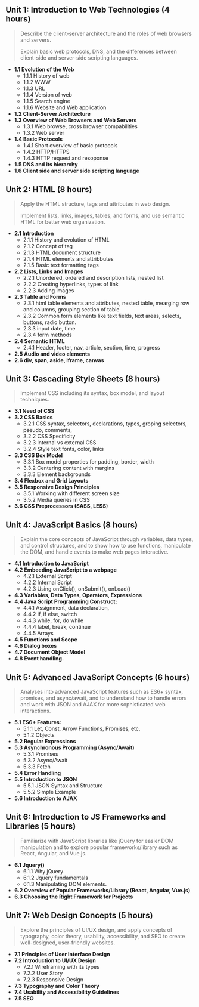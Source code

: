 ## Unit 1: Introduction to Web Technologies (4 hours)

> Describe the client-server architecture and the roles of web browsers and servers.
>
> Explain basic web protocols, DNS, and the differences between client-side and server-side scripting languages.

- **1.1 Evolution of the Web**
  - 1.1.1 History of web
  - 1.1.2 WWW
  - 1.1.3 URL
  - 1.1.4 Version of web
  - 1.1.5 Search engine
  - 1.1.6 Website and Web application
- **1.2 Client-Server Architecture**
- **1.3 Overview of Web Browsers and Web Servers**
  - 1.3.1 Web browse, cross browser compabilities
  - 1.3.2 Web server
- **1.4 Basic Protocols**
  - 1.4.1 Short overview of basic protocols
  - 1.4.2 HTTP/HTTPS
  - 1.4.3 HTTP request and resoponse
- **1.5 DNS and its hierarchy**
- **1.6 Client side and server side scripting language**

## Unit 2: HTML (8 hours)

> Apply the HTML structure, tags and attributes in web design.
>
> Implement lists, links, images, tables, and forms, and use semantic HTML for better web organization.

- **2.1 Introduction**
  - 2.1.1 History and evolution of HTML
  - 2.1.2 Concept of tag
  - 2.1.3 HTML document structure
  - 2.1.4 HTML elements and attribbutes
  - 2.1.5 Basic text formatting tags
- **2.2 Lists, Links and Images**
  - 2.2.1 Unordered, ordered and description lists, nested list
  - 2.2.2 Creating hyperlinks, types of link
  - 2.2.3 Adding images
- **2.3 Table and Forms**
  - 2.3.1 html table elements and attributes, nested table, mearging row and columns, grouping section of table
  - 2.3.2 Common form elements like text fields, text areas, selects, buttons, radio button.
  - 2.3.3 input date, time
  - 2.3.4 form methods
- **2.4 Semantic HTML**
  - 2.4.1 Header, footer, nav, article, section, time, progress
- **2.5 Audio and video elements**
- **2.6 div, span, aside, iframe, canvas**

## Unit 3: Cascading Style Sheets (8 hours)

> Implement CSS including its syntax, box model, and layout techniques.

- **3.1 Need of CSS**
- **3.2 CSS Basics**
  - 3.2.1 CSS syntax, selectors, declarations, types, groping selectors, pseudo, comments,
  - 3.2.2 CSS Specificity
  - 3.2.3 Internal vs external CSS
  - 3.2.4 Style text fonts, color, links
- **3.3 CSS Box Model**
  - 3.3.1 Box model properties for padding, border, width
  - 3.3.2 Centering content with margins
  - 3.3.3 Element backgrounds
- **3.4 Flexbox and Grid Layouts**
- **3.5 Responsive Design Principles**
  - 3.5.1 Working with different screen size
  - 3.5.2 Media queries in CSS
- **3.6 CSS Preprocessors (SASS, LESS)**

## Unit 4: JavaScript Basics (8 hours)

> Explain the core concepts of JavaScript through variables, data types, and control structures, and to show how to use functions, manipulate the DOM, and handle events to make web pages interactive.

- **4.1 Introduction to JavaScript**
- **4.2 Embeeding JavaScript to a webpage**
  - 4.2.1 External Script
  - 4.2.2 Internal Script
  - 4.2.3 Using onClick(), onSubmit(), onLoad()
- **4.3 Variables, Data Types, Operators, Expressions**
- **4.4 Java Script Programming Construct:**
  - 4.4.1 Assignment, data declaration,
  - 4.4.2 if, if else, switch
  - 4.4.3 while, for, do while
  - 4.4.4 label, break, continue
  - 4.4.5 Arrays
- **4.5 Functions and Scope**
- **4.6 Dialog boxes**
- **4.7 Document Object Model**
- **4.8 Event handling.**

## Unit 5: Advanced JavaScript Concepts (6 hours)

> Analyses into advanced JavaScript features such as ES6+ syntax, promises, and async/await, and to understand how to handle errors and work with JSON and AJAX for more sophisticated web interactions.

- **5.1 ES6+ Features:**
  - 5.1.1 Let, Const, Arrow Functions, Promises, etc.
  - 5.1.2 Objects
- **5.2 Regular Expressions**
- **5.3 Asynchronous Programming (Async/Await)**
  - 5.3.1 Promises
  - 5.3.2 Async/Await
  - 5.3.3 Fetch
- **5.4 Error Handling**
- **5.5 Introduction to JSON**
  - 5.5.1 JSON Syntax and Structure
  - 5.5.2 Simple Example
- **5.6 Introduction to AJAX**

## Unit 6: Introduction to JS Frameworks and Libraries (5 hours)

> Familiarize with JavaScript libraries like jQuery for easier DOM manipulation and to explore popular frameworks/library such as React, Angular, and Vue.js.

- **6.1 Jquery()**
  - 6.1.1 Why jQuery
  - 6.1.2 Jquery fundamentals
  - 6.1.3 Manipulating DOM elements.
- **6.2 Overview of Popular Frameworks/Library (React, Angular, Vue.js)**
- **6.3 Choosing the Right Framework for Projects**

## Unit 7: Web Design Concepts (5 hours)

> Explore the principles of UI/UX design, and apply concepts of typography, color theory, usability, accessibility, and SEO to create well-designed, user-friendly websites.

- **7.1 Principles of User Interface Design**
- **7.2 Introduction to UI/UX Design**
  - 7.2.1 Wireframing with its types
  - 7.2.2 User Story
  - 7.2.3 Responsive Design
- **7.3 Typography and Color Theory**
- **7.4 Usability and Accessibility Guidelines**
- **7.5 SEO**
